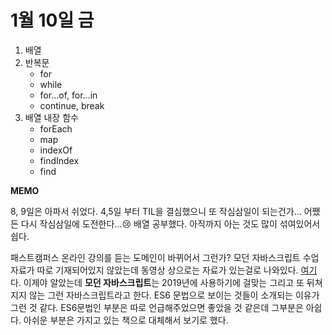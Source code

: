 # 1월 10일 금

1. 배열
2. 반복문
   * for
   * while
   * for...of, for...in
   * continue, break
3. 배열 내장 함수
   * forEach
   * map
   * indexOf
   * findIndex
   * find

**MEMO**

8, 9일은 아파서 쉬었다. 4,5일 부터 TIL을 결심했으니 또 작심삼일이 되는건가... 어쨌든 다시 작심삼일에 도전한다...:cry: 배열 공부했다. 아직까지 아는 것도 많이 섞여있어서 쉽다.

패스트캠퍼스 온라인 강의를 듣는 도메인이 바뀌어서 그런가? 모던 자바스크립트 수업 자료가 따로 기재되어있지 않았는데 동영상 상으로는 자료가 있는걸로 나와있다. [여기](https://learnjs.vlpt.us/)다. 이제야 알았는데 **모던 자바스크립트**는 2019년에 사용하기에 걸맞는 그리고 또 뒤쳐지지 않는 그런 자바스크립트라고 한다. ES6 문법으로 보이는 것들이 소개되는 이유가 그런 것 같다. ES6문법인 부분은 따로 언급해주었으면 좋았을 것 같은데 그부분은 아쉽다. 아쉬운 부분은 가지고 있는 책으로 대체해서 보기로 했다.

